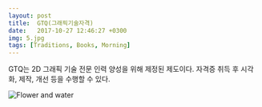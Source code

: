 ```yaml
---
layout: post
title:  GTQ(그래픽기술자격)
date:   2017-10-27 12:46:27 +0300
img: 5.jpg
tags: [Traditions, Books, Morning]
---
```

GTQ는 2D 그래픽 기술 전문 인력 양성을 위해 제정된 제도이다. 자격증 취득 후 시각화, 제작, 개선 등을 수행할 수 있다.




![Flower and water]({{site.baseurl}}/images/pages/18.jpg)

